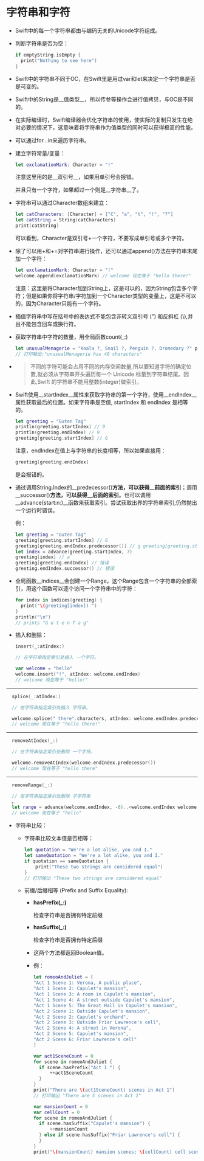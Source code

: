 # 字符串和字符

- Swift中的每一个字符串都由与编码无关的Unicode字符组成。
  
- 判断字符串是否为空：
  
  ``` swift
  if emptyString.isEmpty { 
  	print("Nothing to see here")
  }
  ```
  
- Swift中的字符串不同于OC，在Swift里是用过var和let来决定一个字符串是否是可变的。
  
- Swift中的String是__值类型__，所以传参等操作会进行值拷贝，与OC是不同的。
  
- 在实际编译时，Swift编译器会优化字符串的使用，使实际的复制只发生在绝对必要的情况下，这意味着将字符串作为值类型的同时可以获得极高的性能。
  
- 可以通过for...in来遍历字符串。
  
- 建立字符常量/变量：
  
  ``` swift
  let exclamationMark: Character = "!"
  ```
  
  注意这里用的是__双引号__，如果用单引号会报错。
  
  并且只有一个字符，如果超过一个则是__字符串__了。
  
- 字符串可以通过Character数组来建立：
  
  ``` swift
  let catCharacters: [Character] = ["C", "a", "t", "!", "?"] 
  let catString = String(catCharacters) 
  print(catString)
  ```
  
  可以看到，Character是双引号+一个字符，不要写成单引号或多个字符。
  
- 除了可以用+和+=对字符串进行操作，还可以通过append()方法在字符串末尾加一个字符：
  
  ``` swift
  let exclamationMark: Character = "!" 
  welcome.append(exclamationMark) // welcome 现在等于 "hello there!"
  ```
  
  注意：这里是将Character加到String上，这是可以的，因为String包含多个字符；但是如果你将字符串/字符加到一个Character类型的变量上，这是不可以的，因为Character只能有一个字符。
  
- 插值字符串中写在括号中的表达式不能包含非转义双引号 (") 和反斜杠 (\\),并且不能包含回车或换行符。
  
- 获取字符串中字符的数量，用全局函数count(_:)
  
  ``` swift
  let unusualMenagerie = "Koala ?, Snail ?, Penguin ?, Dromedary ?" println("unusualMenagerie has \(count(unusualMenagerie)) characters")
  // 打印输出:"unusualMenagerie has 40 characters"
  ```
  
- > 不同的字符可能会占用不同的内存空间数量,所以要知道字符的确定位置,就必须从字符串开头遍历每一个 Unicode 标量到字符串结尾。因此,Swift 的字符串不能用整数(integer)做索引。
  
- Swift使用__startIndex__属性来获取字符串的第一个字符，使用__endIndex__属性获取最后的位置。如果字符串是空值, startIndex 和 endIndex 是相等的。
  
  ``` swift
  let greeting = "Guten Tag" 
  println(greeting.startIndex) // 0
  println(greeting.endIndex) // 9
  greeting[greeting.startIndex] // G
  ```
  
  注意，endIndex在值上与字符串的长度相等，所以如果直接用：
  
  ``` swift
  greeting[greeting.endIndex]
  ```
  
  是会报错的。
  
- 通过调用String.Index的__predecessor()__方法，可以获得__前面的索引__；调用__successor()__方法，可以获得__后面的索引__。也可以调用__advance(start:n:)__函数来获取索引。尝试获取出界的字符串索引,仍然抛出一个运行时错误。
  
  例：
  
  ``` swift
  let greeting = "Guten Tag" 
  greeting[greeting.startIndex] // G 
  greeting[greeting.endIndex.predecessor()] // g greeting[greeting.startIndex.successor()] // u
  let index = advance(greeting.startIndex, 7) 
  greeting[index] // a
  greeting[greeting.endIndex] // 错误 
  greeting.endIndex.successor() // 错误
  ```
  
- 全局函数__indices__会创建一个Range，这个Range包含一个字符串的全部索引，用这个函数可以逐个访问一个字符串中的字符：
  
  ``` swift
  for index in indices(greeting) { 
  	print("\(greeting[index]) ")
  }
  println("\n")
  // prints "G u t e n T a g"
  ```
  
- 插入和删除：
  
  ``` swift
  insert(_:atIndex:) 
  
  // 在字符串指定索引处插入 一个字符。
  
  var welcome = "hello"
  welcome.insert("!", atIndex: welcome.endIndex) 
  // welcome 现在等于 "hello!"
  ```

------

``` swift
  splice(_:atIndex:)

  // 在字符串指定索引处插入 字符串。

  welcome.splice(" there".characters, atIndex: welcome.endIndex.predecessor())
  // welcome 现在等于 "hello there!"
```

------

``` swift
  removeAtIndex(_:)

  // 在字符串指定索引处删除 一个字符。

  welcome.removeAtIndex(welcome.endIndex.predecessor()) 
  // welcome 现在等于 "hello there"
```

------

``` swift
  removeRange(_:)

  // 在字符串指定索引处删除 子字符串
  。
  let range = advance(welcome.endIndex, -6)..<welcome.endIndex welcome.removeRange(range)
  // welcome 现在等于 "hello"
```

- 字符串比较：
  
  - 字符串比较文本值是否相等：
    
    ``` swift
    let quotation = "We're a lot alike, you and I."
    let sameQuotation = "We're a lot alike, you and I."
    if quotation == sameQuotation {
    	print("These two strings are considered equal") 
    }
    // 打印输出 "These two strings are considered equal"
    ```
    
  - 前缀/后缀相等 (Prefix and Suffix Equality):
    
    - __hasPrefix(_:)__ 
      
      检查字符串是否拥有特定前缀
      
    - __hasSuffix(_:)__
      
      检查字符串是否拥有特定后缀
      
    - 这两个方法都返回Boolean值。
      
    - 例：
      
      ``` swift
      let romeoAndJuliet = [
      "Act 1 Scene 1: Verona, A public place",
      "Act 1 Scene 2: Capulet's mansion",
      "Act 1 Scene 3: A room in Capulet's mansion",
      "Act 1 Scene 4: A street outside Capulet's mansion", 
      "Act 1 Scene 5: The Great Hall in Capulet's mansion", 
      "Act 2 Scene 1: Outside Capulet's mansion",
      "Act 2 Scene 2: Capulet's orchard",
      "Act 2 Scene 3: Outside Friar Lawrence's cell",
      "Act 2 Scene 4: A street in Verona",
      "Act 2 Scene 5: Capulet's mansion",
      "Act 2 Scene 6: Friar Lawrence's cell"
      ]
      ```
      
      ``` swift
      var act1SceneCount = 0
      for scene in romeoAndJuliet {
      	if scene.hasPrefix("Act 1 ") { 
      		++act1SceneCount
      	} 
      }
      print("There are \(act1SceneCount) scenes in Act 1") 
      // 打印输出 "There are 5 scenes in Act 1"
      ```
      
      ``` swift
      var mansionCount = 0
      var cellCount = 0
      for scene in romeoAndJuliet {
      	if scene.hasSuffix("Capulet's mansion") { 
          	++mansionCount
      	} else if scene.hasSuffix("Friar Lawrence's cell") { 				++cellCount
      	} 
      }
      print("\(mansionCount) mansion scenes; \(cellCount) cell scenes") // 打印输出 "6 mansion scenes; 2 cell scenes"
      ```
      
      ​